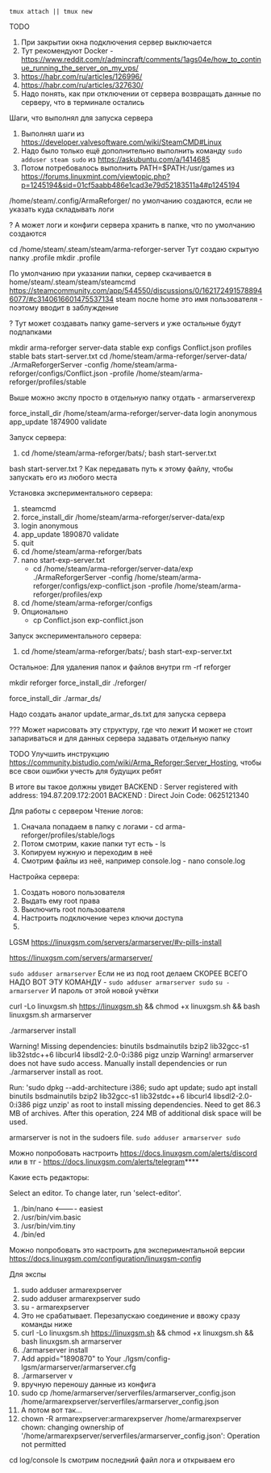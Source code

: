 `tmux attach || tmux new`


TODO
1. При закрытии окна подключения сервер выключается
2.   Тут рекомендуют Docker - https://www.reddit.com/r/admincraft/comments/1ags04e/how_to_continue_running_the_server_on_my_vps/
3.   https://habr.com/ru/articles/126996/
4.   https://habr.com/ru/articles/327630/
5. Надо понять, как при отключении от сервера возвращать данные по серверу, что в терминале остались


Шаги, что выполнял для запуска сервера
1. Выполнял шаги из https://developer.valvesoftware.com/wiki/SteamCMD#Linux
2. Надо было только ещё дополнительно выполнить команду `sudo adduser steam sudo` из https://askubuntu.com/a/1414685
3. Потом потребовалось выполнить PATH=$PATH:/usr/games из https://forums.linuxmint.com/viewtopic.php?p=1245194&sid=01cf5aabb486e1cad3e79d52183511a4#p1245194

/home/steam/.config/ArmaReforger/ по умолчанию создаются, если не указать куда складывать логи

? А может логи и конфиги сервера хранить в папке, что по умолчанию создаются

cd /home/steam/.steam/steam/arma-reforger-server
Тут создаю скрытую папку .profile
  mkdir .profile



По умолчанию при указании папки, сервер скачивается в home/steam/.steam/steam/steamcmd
  https://steamcommunity.com/app/544550/discussions/0/1621724915788946077/#c3140616601475537134
steam после home это имя пользователя - поэтому вводит в заблуждение
  
? Тут может создавать папку game-servers и уже остальные будут подпапками

mkdir arma-reforger
  server-data
    stable
    exp
  configs
    Conflict.json
  profiles
    stable
  bats
    start-server.txt
      cd /home/steam/arma-reforger/server-data/
      ./ArmaReforgerServer -config /home/steam/arma-reforger/configs/Conflict.json -profile /home/steam/arma-reforger/profiles/stable

Выше можно экспу просто в отдельную папку отдать - armarserverexp


force_install_dir /home/steam/arma-reforger/server-data
login anonymous
app_update 1874900 validate


Запуск сервера:
1. cd /home/steam/arma-reforger/bats/; bash start-server.txt
   


bash start-server.txt
  ? Как передавать путь к этому файлу, чтобы запускать его из любого места




Установка экспериментального сервера:
1. steamcmd
2. force_install_dir /home/steam/arma-reforger/server-data/exp
3. login anonymous
4. app_update 1890870 validate
5. quit
6. cd /home/steam/arma-reforger/bats
7. nano start-exp-server.txt
    - cd /home/steam/arma-reforger/server-data/exp
      ./ArmaReforgerServer -config /home/steam/arma-reforger/configs/exp-conflict.json -profile /home/steam/arma-reforger/profiles/exp
8. cd /home/steam/arma-reforger/configs
9. Опционально
    - cp Conflict.json exp-conflict.json

Запуск экспериментального сервера:
1. cd /home/steam/arma-reforger/bats/; bash start-exp-server.txt








Остальное:
Для удаления папок и файлов внутри
  rm -rf reforger


mkdir reforger
force_install_dir ./reforger/

force_install_dir ./armar_ds/


Надо создать аналог update_armar_ds.txt для запуска сервера


??? Может нарисовать эту структуру, где что лежит
И может не стоит запариваться и для данных сервера задавать отдельную папку

TODO Улучшить инструкцию https://community.bistudio.com/wiki/Arma_Reforger:Server_Hosting, чтобы все свои ошибки учесть для будущих ребят



В итоге вы такое должны увидет
BACKEND      : Server registered with address: 194.87.209.172:2001
BACKEND      : Direct Join Code: 0625121340



Для работы с сервером
Чтение логов:
1. Сначала попадаем в папку с логами - cd arma-reforger/profiles/stable/logs
2. Потом смотрим, какие папки тут есть - ls
3. Копируем нужную и переходим в неё
4. Смотрим файлы из неё, например console.log - nano console.log


Настройка сервера:
1. Создать нового пользователя
2. Выдать ему root права
3. Выключить root пользователя
4. Настроить подключение через ключи доступа
5. 




LGSM
https://linuxgsm.com/servers/armarserver/#v-pills-install

https://linuxgsm.com/servers/armarserver/

`sudo adduser armarserver`
  Если не из под root делаем
  СКОРЕЕ ВСЕГО НАДО ВОТ ЭТУ КОМАНДУ -  `sudo adduser armarserver sudo`
`su - armarserver`
  И пароль от этой новой учётки

curl -Lo linuxgsm.sh https://linuxgsm.sh && chmod +x linuxgsm.sh && bash linuxgsm.sh armarserver

./armarserver install

Warning! Missing dependencies: binutils bsdmainutils bzip2 lib32gcc-s1 lib32stdc++6 libcurl4 libsdl2-2.0-0:i386 pigz unzip
Warning! armarserver does not have sudo access. Manually install dependencies or run ./armarserver install as root.

Run: 'sudo dpkg --add-architecture i386; sudo apt update; sudo apt install binutils bsdmainutils bzip2 lib32gcc-s1 lib32stdc++6 libcurl4 libsdl2-2.0-0:i386 pigz unzip' as root to install missing dependencies.
    Need to get 86.3 MB of archives.
    After this operation, 224 MB of additional disk space will be used.


armarserver is not in the sudoers file.
  `sudo adduser armarserver sudo`


Можно попробовать настроить
  https://docs.linuxgsm.com/alerts/discord
    или в тг - https://docs.linuxgsm.com/alerts/telegram****


Какие есть редакторы:
  
Select an editor.  To change later, run 'select-editor'.
  1. /bin/nano        <---- easiest
  2. /usr/bin/vim.basic
  3. /usr/bin/vim.tiny
  4. /bin/ed


Можно попробовать это настроить для экспериментальной версии
https://docs.linuxgsm.com/configuration/linuxgsm-config



Для экспы
1. sudo adduser armarexpserver
2. sudo adduser armarexpserver sudo
3. su - armarexpserver
4. Это не срабатывает. Перезапускаю соединение и ввожу сразу команды ниже
5. curl -Lo linuxgsm.sh https://linuxgsm.sh && chmod +x linuxgsm.sh && bash linuxgsm.sh armarserver
6. ./armarserver install
7. Add appid="1890870" to Your ./lgsm/config-lgsm/armarserver/armarserver.cfg
8. ./armarserver v
9. вручную переношу данные из конфига
10. sudo cp /home/armarserver/serverfiles/armarserver_config.json /home/armarexpserver/serverfiles/armarserver_config.json
11. А потом вот так...
12.  chown -R armarexpserver:armarexpserver /home/armarexpserver
    chown: changing ownership of '/home/armarexpserver/serverfiles/armarserver_config.json': Operation not permitted


cd log/console
ls
смотрим последний файл лога и открываем его
